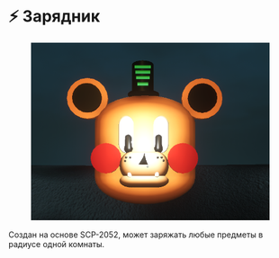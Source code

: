 # ⚡ Зарядник

<figure><img src="../.gitbook/assets/image (6).png" alt=""><figcaption></figcaption></figure>

Создан на основе SCP-2052, может заряжать любые предметы в радиусе одной комнаты.
